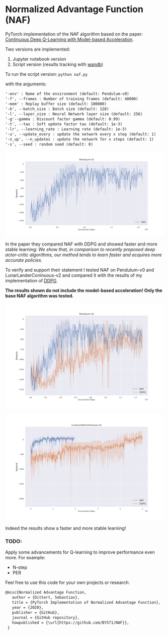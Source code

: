 # Normalized Advantage Function (NAF)

PyTorch implementation of the NAF algorithm based on the paper: [Continuous Deep Q-Learning with Model-based Acceleration](https://arxiv.org/abs/1603.00748).

Two versions are implemented: 
1. Jupyter notebook version
2. Script version (results tracking with [wandb](www.wandb.com))

To run the script version: `python naf.py` 

with the arguments:

    '-env' : Name of the environment (default: Pendulum-v0)
    '-f', --frames : Number of training frames (default: 40000)   
    '-mem' : Replay buffer size (default: 100000)
    '-b', --batch_size : Batch size (default: 128)
    '-l', --layer_size : Neural Network layer size (default: 256)
    '-g'--gamma : Discount factor gamma (default: 0.99)
    '-t', --tau : Soft update factor tau (default: 1e-3)
    '-lr', --learning_rate : Learning rate (default: 1e-3)
    '-u', --update_every : update the network every x step (default: 1)
    '-n_up', --n_updates : update the network for x steps (default: 1)
    '-s', --seed : random seed (default: 0)


![alttext](/imgs/NAF.png)

In the paper they compared NAF with DDPG and showed faster and more stable learning:  *We show that, in comparison to recently proposed deep actor-critic algorithms, our method tends to learn faster and acquires more accurate policies.*

To verify and support their statement I tested NAF on Pendulum-v0 and LunarLanderConinuous-v2 and compared it with the results of my implementation of [DDPG](https://github.com/BY571/DDPG).

**The results shown do not include the model-based acceleration! Only the base NAF algorithm was tested.**

![alttext](/imgs/NAF_vs_DDPG.png)

![alttext](/imgs/NAF_vs_DDPG_LL.png)

Indeed the results show a faster and more stable learning!

### TODO:
Apply some advancements for Q-learning to improve performance even more. For example:
- N-step
- PER

Feel free to use this code for your own projects or research:

 ```
@misc{Normalized Advantage Function,
    author = {Dittert, Sebastian},
    title = {PyTorch Implementation of Normalized Advantage Function},
    year = {2020},
    publisher = {GitHub},
    journal = {GitHub repository},
    howpublished = {\url{https://github.com/BY571/NAF}},
  }
  ```
